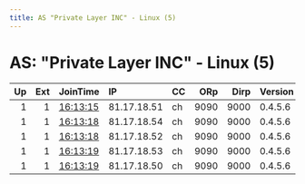 ```yaml
---
title: AS "Private Layer INC" - Linux (5)
---
```


# AS: "Private Layer INC" - Linux (5)

|   Up |   Ext | JoinTime                                                                                            | IP          | CC   |   ORp |   Dirp | Version   | Contact        | Nickname       |   eFamMembers |
|-----:|------:|:----------------------------------------------------------------------------------------------------|:------------|:-----|------:|-------:|:----------|:---------------|:---------------|--------------:|
|    1 |     1 | [16:13:15](https://metrics.torproject.org/rs.html#details/2F90F8A4F5A69FE8D2A8F53505BF0D04E7F1D06A) | 81.17.18.51 | ch   |  9090 |   9000 | 0.4.5.6   | RedDawn        | RedDawn        |             1 |
|    1 |     1 | [16:13:18](https://metrics.torproject.org/rs.html#details/76F66B8285DB97AB42B8CCBF6952D48BD70FEC1A) | 81.17.18.54 | ch   |  9090 |   9000 | 0.4.5.6   | WrathOfGod     | WrathOfGod     |             1 |
|    1 |     1 | [16:13:18](https://metrics.torproject.org/rs.html#details/AABF5253FE74DB7704912CCCDA07C8B8544ADA10) | 81.17.18.52 | ch   |  9090 |   9000 | 0.4.5.6   | UrgentFurry    | UrgentFurry    |             1 |
|    1 |     1 | [16:13:19](https://metrics.torproject.org/rs.html#details/381900787AC1490A543E149A911592543C2C3736) | 81.17.18.53 | ch   |  9090 |   9000 | 0.4.5.6   | DesertStorm    | DesertStorm    |             1 |
|    1 |     1 | [16:13:19](https://metrics.torproject.org/rs.html#details/AFFC77CC11E04E13FEC6584085E4BFBF69DC4414) | 81.17.18.50 | ch   |  9090 |   9000 | 0.4.5.6   | RollingThunder | RollingThunder |             1 |
